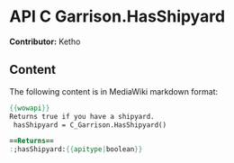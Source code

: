 # API C Garrison.HasShipyard

**Contributor:** Ketho

## Content

The following content is in MediaWiki markdown format:

```mediawiki
{{wowapi}}
Returns true if you have a shipyard.
 hasShipyard = C_Garrison.HasShipyard()

==Returns==
:;hasShipyard:{{apitype|boolean}}
```